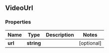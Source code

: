 ## VideoUrl

### Properties
Name | Type | Description | Notes
------------ | ------------- | ------------- | -------------
**url** | **string** |  | [optional] 


